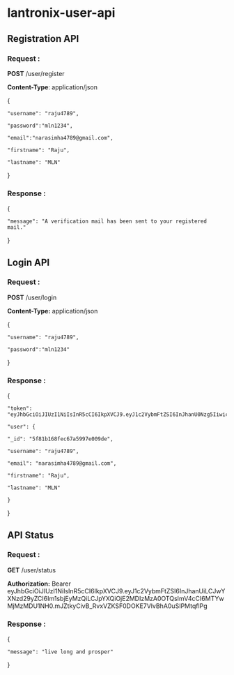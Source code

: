 # lantronix-user-api


## Registration API

### Request :

____POST____    /user/register

____Content-Type____: application/json

{
   
    "username": "raju4789",

    "password":"mln1234",

    "email":"narasimha4789@gmail.com",

    "firstname": "Raju",

    "lastname": "MLN"
  
}

### Response :

{

    "message": "A verification mail has been sent to your registered mail." 
    
}

## Login API

### Request :

____POST____    /user/login

____Content-Type:____ application/json

{

    "username": "raju4789",

    "password":"mln1234"
  
}

### Response :

{

    "token": "eyJhbGciOiJIUzI1NiIsInR5cCI6IkpXVCJ9.eyJ1c2VybmFtZSI6InJhanU0Nzg5IiwicGFzc3dvcmQiOiJtbG4xMjM0IiwiaWF0IjoxNjAyNDExNjQzLCJleHAiOjE2MDI0MTIyNDN9.NME0yYeuk3dvAsYXtLY9CIbBsXW2OCMk7hKT7wx3b30",

    "user": {

    "_id": "5f81b168fec67a5997e009de",

    "username": "raju4789",

    "email": "narasimha4789@gmail.com",

    "firstname": "Raju",

    "lastname": "MLN"

    }

}

## API Status

### Request  :

____GET____    /user/status

____Authorization:____ Bearer eyJhbGciOiJIUzI1NiIsInR5cCI6IkpXVCJ9.eyJ1c2VybmFtZSI6InJhanUiLCJwYXNzd29yZCI6Im1sbjEyMzQiLCJpYXQiOjE2MDIzMzA0OTQsImV4cCI6MTYwMjMzMDU1NH0.mJZtkyCivB_RvxVZKSF0DOKE7VlvBhA0uSIPMtqflPg

### Response :

{

    "message": "live long and prosper"

}


